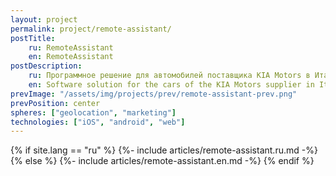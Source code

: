 ```yaml
---
layout: project
permalink: project/remote-assistant/
postTitle:
    ru: RemoteAssistant
    en: RemoteAssistant
postDescription:
    ru: Программное решение для автомобилей поставщика KIA Motors в Италии. Оно передает важнейшие технические параметры автомобиля в реальном времени
    en: Software solution for the cars of the KIA Motors supplier in Italy. It transmits the most important technical parameters of the vehicle in real time
prevImage: "/assets/img/projects/prev/remote-assistant-prev.png"
prevPosition: center
spheres: ["geolocation", "marketing"]
technologies: ["iOS", "android", "web"]
---
```


{% if site.lang == "ru" %}
{%- include articles/remote-assistant.ru.md -%}
{% else %}
{%- include articles/remote-assistant.en.md -%}
{% endif %}